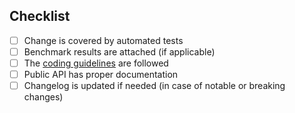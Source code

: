 <!-- Describe your changes here -->

## Checklist

- [ ] Change is covered by automated tests
- [ ] Benchmark results are attached (if applicable)
- [ ] The [coding guidelines] are followed
- [ ] Public API has proper documentation
- [ ] Changelog is updated if needed (in case of notable or breaking changes)

[coding guidelines]: https://github.com/cossacklabs/themis/blob/master/CONTRIBUTING.md

